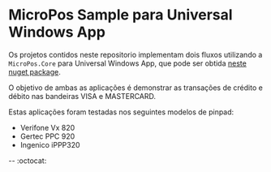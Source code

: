 # MicroPos Sample para Universal Windows App

Os projetos contidos neste repositorio implementam dois fluxos utilizando a `MicroPos.Core` para Universal Windows App, que pode ser obtida [neste nuget package](https://www.nuget.org/packages/MicroPos.Core.Uwp/).

O objetivo de ambas as aplicações é demonstrar as transações de crédito e débito nas bandeiras VISA e MASTERCARD.

Estas aplicações foram testadas nos seguintes modelos de pinpad:
- Verifone Vx 820
- Gertec PPC 920
- Ingenico iPPP320

--
:octocat:
